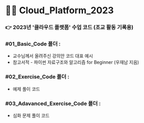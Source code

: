 # 🧑‍🏫 Cloud_Platform_2023
### 👉 2023년 '클라우드 플랫폼' 수업 코드 (조교 활동 기록용)

### #01_Basic_Code 폴더 : 
* 교수님께서 올려주신 강의안 코드 대표 예시 
* 참고서적 - 파이썬 자료구조와 알고리즘 for Beginner (우재남 지음)

### #02_Exercise_Code 폴더 :
* 예제 풀이 코드

### #03_Adavanced_Exercise_Code 폴더 : 
* 심화 문제 풀이 코드 
